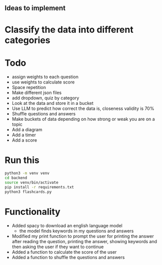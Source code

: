 ## Ideas to implement

# Classify the data into different categories

# Todo

- assign weights to each question
- use weights to calculate score
- Space repetition
- Make different json files
- add dropdown, quiz by category
- Look at the data and store it in a bucket
- Use LLM to predict how correct the data is, closeness validity is 70%
- Shuffle questions and answers
- Make buckets of data depending on how strong or weak you are on a topic
- Add a diagram
- Add a timer
- Add a score

# Run this

```bash
python3 -m venv venv
cd backend
source venv/bin/activate
pip install -r requirements.txt
python3 flashcards.py
```

# Functionality

- Added spacy to download an english language model
  - the model finds keywords in my questions and answers
- Modified my print function to prompt the user for printing the answer after reading the question, printing the answer, showing keywords
  and then asking the user if they want to continue
- Added a function to calculate the score of the user
- Added a function to shuffle the questions and answers
